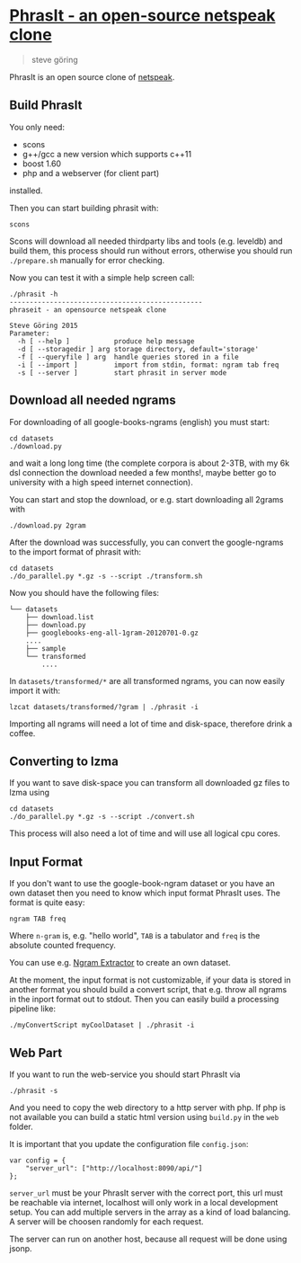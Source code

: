 [PhrasIt - an open-source netspeak clone](http://stg7.github.io/phrasit/)
======================================
> steve göring

PhrasIt is an open source clone of [netspeak](http://www.netspeak.org/).

Build PhrasIt
-------------
You only need:

* scons
* g++/gcc a new version which supports c++11
* boost 1.60
* php and a webserver (for client part)

installed.

Then you can start building phrasit with:
```
scons
```
Scons will download all needed thirdparty libs and tools (e.g. leveldb) and build them,
this process should run without errors, otherwise you should run `./prepare.sh` manually for error checking.

Now you can test it with a simple help screen call:
```
./phrasit -h
------------------------------------------------
phraseit - an opensource netspeak clone

Steve Göring 2015
Parameter:
  -h [ --help ]           produce help message
  -d [ --storagedir ] arg storage directory, default='storage'
  -f [ --queryfile ] arg  handle queries stored in a file
  -i [ --import ]         import from stdin, format: ngram tab freq
  -s [ --server ]         start phrasit in server mode

```

Download all needed ngrams
--------------------------
For downloading of all google-books-ngrams (english) you must start:
```
cd datasets
./download.py
```
and wait a long long time (the complete corpora is about 2-3TB,
with my 6k dsl connection the download needed a few months!, maybe better go to university
with a high speed internet connection).

You can start and stop the download, or e.g. start downloading all 2grams with
```
./download.py 2gram
```

After the download was successfully, you can convert the google-ngrams to the import format of phrasit with:
```
cd datasets
./do_parallel.py *.gz -s --script ./transform.sh
```

Now you should have the following files:
```
└── datasets
    ├── download.list
    ├── download.py
    ├── googlebooks-eng-all-1gram-20120701-0.gz
    ....
    ├── sample
    └── transformed
        ....
```

In `datasets/transformed/*` are all transformed ngrams, you can now easily import it with:
```
lzcat datasets/transformed/?gram | ./phrasit -i
```

Importing all ngrams will need a lot of time and disk-space, therefore drink a coffee.

Converting to lzma
------------------
If you want to save disk-space you can transform all downloaded gz files to lzma using
```
cd datasets
./do_parallel.py *.gz -s --script ./convert.sh
```
This process will also need a lot of time and will use all logical cpu cores.

Input Format
------------
If you don't want to use the google-book-ngram dataset or you have an own dataset
then you need to know which input format PhrasIt uses. The format is quite easy:
```
ngram TAB freq
```
Where `n-gram` is, e.g. "hello world", `TAB` is a tabulator and `freq` is the
absolute counted frequency.

You can use e.g. [Ngram Extractor](https://github.com/stg7/ngram-extractor)
to create an own dataset.

At the moment, the input format is not customizable, if your data is stored in another format
you should build a convert script, that e.g. throw all ngrams in the inport format out to stdout.
Then you can easily build a processing pipeline like:
```
./myConvertScript myCoolDataset | ./phrasit -i
```

Web Part
--------
If you want to run the web-service you should start PhrasIt via
```
./phrasit -s
```

And you need to copy the web directory to a http server with php.
If php is not available you can build a static html version using `build.py` in the `web` folder.

It is important that you update the configuration file `config.json`:
```
var config = {
    "server_url": ["http://localhost:8090/api/"]
};
```

`server_url` must be your PhrasIt server with the correct port, this url must be reachable via internet,
localhost will only work in a local development setup. You can add multiple servers in the array
as a kind of load balancing. A server will be choosen randomly for each request.

The server can run on another host, because all request will be done using jsonp.
